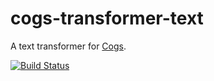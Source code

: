 # cogs-transformer-text

A text transformer for [Cogs].

[![Build Status]](http://travis-ci.org/caseywebdev/cogs-transformer-text)

[Cogs]: https://github.com/caseywebdev/cogs
[Build Status]: https://secure.travis-ci.org/caseywebdev/cogs-transformer-text.png
